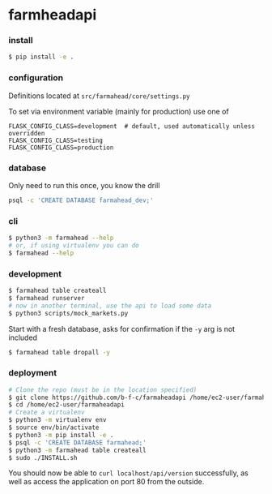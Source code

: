 # farmheadapi

### install
```bash
$ pip install -e .
```

### configuration
Definitions located at `src/farmahead/core/settings.py`

To set via environment variable (mainly for production) use one of
```
FLASK_CONFIG_CLASS=development  # default, used automatically unless overridden
FLASK_CONFIG_CLASS=testing
FLASK_CONFIG_CLASS=production
```

### database
Only need to run this once, you know the drill
```bash
psql -c 'CREATE DATABASE farmahead_dev;'
```

### cli
```bash
$ python3 -m farmahead --help
# or, if using virtualenv you can do
$ farmahead --help
```

### development
```bash
$ farmahead table createall
$ farmahead runserver
# now in another terminal, use the api to load some data
$ python3 scripts/mock_markets.py
```
Start with a fresh database, asks for confirmation if the `-y` arg is not included
```bash
$ farmahead table dropall -y
```

### deployment

```bash
# Clone the repo (must be in the location specified)
$ git clone https://github.com/b-f-c/farmaheadapi /home/ec2-user/farmaheadapi
$ cd /home/ec2-user/farmaheadapi
# Create a virtualenv
$ python3 -m virtualenv env
$ source env/bin/activate
$ python3 -m pip install -e .
$ psql -c 'CREATE DATABASE farmahead;'
$ python3 -m farmahead table createall
$ sudo ./INSTALL.sh
```
You should now be able to `curl localhost/api/version` successfully, as well as access the application on port 80 from the outside.